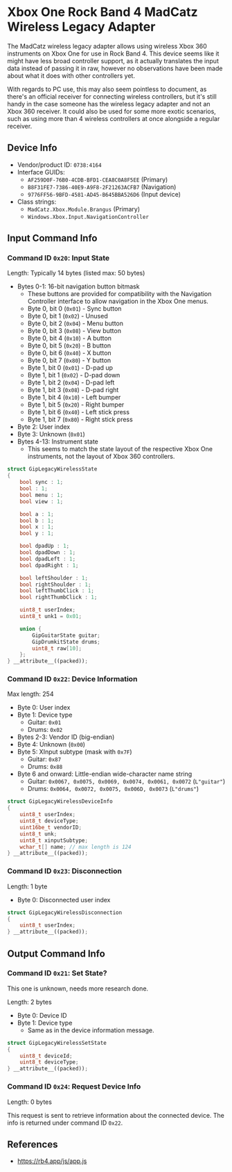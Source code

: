 # Xbox One Rock Band 4 MadCatz Wireless Legacy Adapter

The MadCatz wireless legacy adapter allows using wireless Xbox 360 instruments on Xbox One for use in Rock Band 4. This device seems like it might have less broad controller support, as it actually translates the input data instead of passing it in raw, however no observations have been made about what it does with other controllers yet.

With regards to PC use, this may also seem pointless to document, as there's an official receiver for connecting wireless controllers, but it's still handy in the case someone has the wireless legacy adapter and not an Xbox 360 receiver. It could also be used for some more exotic scenarios, such as using more than 4 wireless controllers at once alongside a regular receiver.

## Device Info

- Vendor/product ID: `0738:4164`
- Interface GUIDs:
  - `AF259D0F-76B0-4CDB-BFD1-CEA8C0A8F5EE` (Primary)
  - `B8F31FE7-7386-40E9-A9F8-2F21263ACFB7` (Navigation)
  - `9776FF56-9BFD-4581-AD45-B645BBA526D6` (Input device)
- Class strings:
  - `MadCatz.Xbox.Module.Brangus` (Primary)
  - `Windows.Xbox.Input.NavigationController`

## Input Command Info

### Command ID `0x20`: Input State

Length: Typically 14 bytes (listed max: 50 bytes)

- Bytes 0-1: 16-bit navigation button bitmask
  - These buttons are provided for compatibility with the Navigation Controller interface to allow navigation in the Xbox One menus.
  - Byte 0, bit 0 (`0x01`) - Sync button
  - Byte 0, bit 1 (`0x02`) - Unused
  - Byte 0, bit 2 (`0x04`) - Menu button
  - Byte 0, bit 3 (`0x08`) - View button
  - Byte 0, bit 4 (`0x10`) - A button
  - Byte 0, bit 5 (`0x20`) - B button
  - Byte 0, bit 6 (`0x40`) - X button
  - Byte 0, bit 7 (`0x80`) - Y button
  - Byte 1, bit 0 (`0x01`) - D-pad up
  - Byte 1, bit 1 (`0x02`) - D-pad down
  - Byte 1, bit 2 (`0x04`) - D-pad left
  - Byte 1, bit 3 (`0x08`) - D-pad right
  - Byte 1, bit 4 (`0x10`) - Left bumper
  - Byte 1, bit 5 (`0x20`) - Right bumper
  - Byte 1, bit 6 (`0x40`) - Left stick press
  - Byte 1, bit 7 (`0x80`) - Right stick press
- Byte 2: User index
- Byte 3: Unknown (`0x01`)
- Bytes 4-13: Instrument state
  - This seems to match the state layout of the respective Xbox One instruments, not the layout of Xbox 360 controllers.

```cpp
struct GipLegacyWirelessState
{
    bool sync : 1;
    bool : 1;
    bool menu : 1;
    bool view : 1;

    bool a : 1;
    bool b : 1;
    bool x : 1;
    bool y : 1;

    bool dpadUp : 1;
    bool dpadDown : 1;
    bool dpadLeft : 1;
    bool dpadRight : 1;

    bool leftShoulder : 1;
    bool rightShoulder : 1;
    bool leftThumbClick : 1;
    bool rightThumbClick : 1;

    uint8_t userIndex;
    uint8_t unk1 = 0x01;

    union {
        GipGuitarState guitar;
        GipDrumkitState drums;
        uint8_t raw[10];
    };
} __attribute__((packed));
```

### Command ID `0x22`: Device Information

Max length: 254

- Byte 0: User index
- Byte 1: Device type
  - Guitar: `0x01`
  - Drums: `0x02`
- Bytes 2-3: Vendor ID (big-endian)
- Byte 4: Unknown (`0x00`)
- Byte 5: XInput subtype (mask with `0x7F`)
  - Guitar: `0x87`
  - Drums: `0x88`
- Byte 6 and onward: Little-endian wide-character name string
  - Guitar: `0x0067, 0x0075, 0x0069, 0x0074, 0x0061, 0x0072` (`L"guitar"`)
  - Drums: `0x0064, 0x0072, 0x0075, 0x006D, 0x0073` (`L"drums"`)

```cpp
struct GipLegacyWirelessDeviceInfo
{
    uint8_t userIndex;
    uint8_t deviceType;
    uint16be_t vendorID;
    uint8_t unk;
    uint8_t xinputSubtype;
    wchar_t[] name; // max length is 124
} __attribute__((packed));
```

### Command ID `0x23`: Disconnection

Length: 1 byte

- Byte 0: Disconnected user index

```cpp
struct GipLegacyWirelessDisconnection
{
    uint8_t userIndex;
} __attribute__((packed));
```

## Output Command Info

### Command ID `0x21`: Set State?

This one is unknown, needs more research done.

Length: 2 bytes

- Byte 0: Device ID
- Byte 1: Device type
  - Same as in the device information message.

```cpp
struct GipLegacyWirelessSetState
{
    uint8_t deviceId;
    uint8_t deviceType;
} __attribute__((packed));
```

### Command ID `0x24`: Request Device Info

Length: 0 bytes

This request is sent to retrieve information about the connected device. The info is returned under command ID `0x22`.

## References

- https://rb4.app/js/app.js

